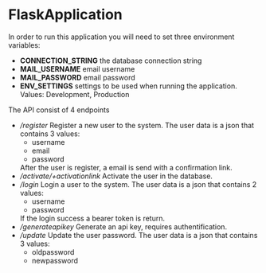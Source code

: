 # FlaskApplication

<p>In order to run this application you will need to set three environment variables:<p>
<ul>
    <li><strong>CONNECTION_STRING</strong> the database connection string</li>
    <li><strong>MAIL_USERNAME</strong> email username</li>
    <li><strong>MAIL_PASSWORD</strong> email password</li>
    <li><strong>ENV_SETTINGS</strong> settings to be used when running the application. Values: Development, Production</li>
</ul>

<p> The API consist of 4 endpoints</p>
<ul>
    <li>
        <i>/register</i> Register a new user to the system. The user data is a json that contains 3 values:
        <ul>
            <li>username</li>
            <li>email</li>
            <li>password</li>
        </ul>
        After the user is register, a email is send with a confirmation link.
    </li>
    <li>
        <i>/activate/+activationlink</i> Activate the user in the database.
    </li>
    <li>
        <i>/login</i> Login a user to the system. The user data is a json that contains 2 values:
        <ul>
            <li>username</li>
            <li>password</li>
        </ul>
        If the login success a bearer token is return.
    </li>
    <li>
        <i>/generateapikey</i> Generate an api key, requires authentification.
    </li>
    <li>
        <i>/update</i> Update the user password. The user data is a json that contains 3 values:
        <ul>
            <li>oldpassword</li>
            <li>newpassword</li>
        </ul>
    </li>
</ul>

